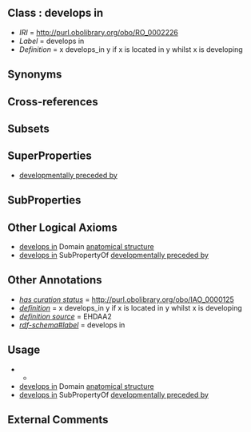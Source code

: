 
## Class : develops in

 * *IRI* = http://purl.obolibrary.org/obo/RO_0002226
 * *Label* = develops in
 * *Definition* = x develops_in y if x is located in y whilst x is developing

## Synonyms


## Cross-references


## Subsets


## SuperProperties

 * [developmentally preceded by](../../RO/58/RO_0002258.md)

## SubProperties


## Other Logical Axioms

 * [develops in](../../RO/26/RO_0002226.md) Domain [anatomical structure](../../CARO/03/CARO_0000003.md)
 * [develops in](../../RO/26/RO_0002226.md) SubPropertyOf [developmentally preceded by](../../RO/58/RO_0002258.md)

## Other Annotations

 * *[has curation status](../../IAO/14/IAO_0000114.md)* = http://purl.obolibrary.org/obo/IAO_0000125
 * *[definition](../../IAO/15/IAO_0000115.md)* = x develops_in y if x is located in y whilst x is developing
 * *[definition source](../../IAO/19/IAO_0000119.md)* = EHDAA2
 * *[rdf-schema#label](../../el/rdf-schema#label.md)* = develops in

## Usage

 * -
 * [develops in](../../RO/26/RO_0002226.md) Domain [anatomical structure](../../CARO/03/CARO_0000003.md)
 * [develops in](../../RO/26/RO_0002226.md) SubPropertyOf [developmentally preceded by](../../RO/58/RO_0002258.md)

## External Comments

